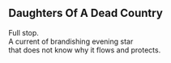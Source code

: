 Daughters Of A Dead Country
---------------------------
Full stop.  
A current of brandishing evening star  
that does not know why it flows and protects.  
